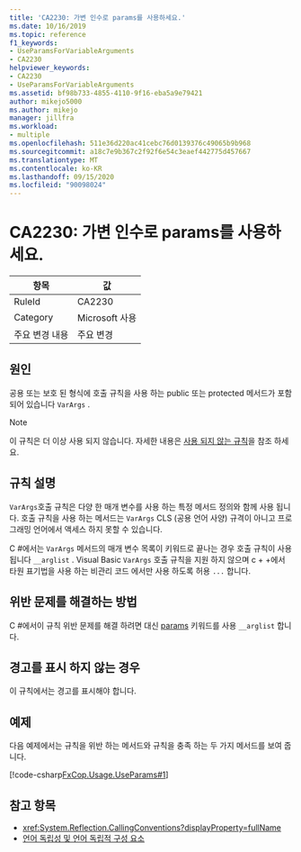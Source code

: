 ```yaml
---
title: 'CA2230: 가변 인수로 params를 사용하세요.'
ms.date: 10/16/2019
ms.topic: reference
f1_keywords:
- UseParamsForVariableArguments
- CA2230
helpviewer_keywords:
- CA2230
- UseParamsForVariableArguments
ms.assetid: bf98b733-4855-4110-9f16-eba5a9e79421
author: mikejo5000
ms.author: mikejo
manager: jillfra
ms.workload:
- multiple
ms.openlocfilehash: 511e36d220ac41cebc76d0139376c49065b9b968
ms.sourcegitcommit: a18c7e9b367c2f92f6e54c3eaef442775d457667
ms.translationtype: MT
ms.contentlocale: ko-KR
ms.lasthandoff: 09/15/2020
ms.locfileid: "90098024"
---
```

# <a name="ca2230-use-params-for-variable-arguments"></a>CA2230: 가변 인수로 params를 사용하세요.

|항목|값|
|-|-|
|RuleId|CA2230|
|Category|Microsoft 사용|
|주요 변경 내용|주요 변경|

## <a name="cause"></a>원인
공용 또는 보호 된 형식에 호출 규칙을 사용 하는 public 또는 protected 메서드가 포함 되어 있습니다 `VarArgs` .

> [!NOTE]
> 이 규칙은 더 이상 사용 되지 않습니다. 자세한 내용은 [사용 되지 않는 규칙](fxcop-unported-deprecated-rules.md)을 참조 하세요.

## <a name="rule-description"></a>규칙 설명
`VarArgs`호출 규칙은 다양 한 매개 변수를 사용 하는 특정 메서드 정의와 함께 사용 됩니다. 호출 규칙을 사용 하는 메서드는 `VarArgs` CLS (공용 언어 사양) 규격이 아니고 프로그래밍 언어에서 액세스 하지 못할 수 있습니다.

C #에서는 `VarArgs` 메서드의 매개 변수 목록이 키워드로 끝나는 경우 호출 규칙이 사용 됩니다 `__arglist` . Visual Basic `VarArgs` 호출 규칙을 지원 하지 않으며 c + +에서 타원 표기법을 사용 하는 비관리 코드 에서만 사용 하도록 허용 `...` 합니다.

## <a name="how-to-fix-violations"></a>위반 문제를 해결하는 방법
C #에서이 규칙 위반 문제를 해결 하려면 대신 [params](/dotnet/csharp/language-reference/keywords/params) 키워드를 사용 `__arglist` 합니다.

## <a name="when-to-suppress-warnings"></a>경고를 표시 하지 않는 경우
이 규칙에서는 경고를 표시해야 합니다.

## <a name="example"></a>예제
다음 예제에서는 규칙을 위반 하는 메서드와 규칙을 충족 하는 두 가지 메서드를 보여 줍니다.

[!code-csharp[FxCop.Usage.UseParams#1](../code-quality/codesnippet/CSharp/ca2230-use-params-for-variable-arguments_1.cs)]

## <a name="see-also"></a>참고 항목

- <xref:System.Reflection.CallingConventions?displayProperty=fullName>
- [언어 독립성 및 언어 독립적 구성 요소](/dotnet/standard/language-independence-and-language-independent-components)
